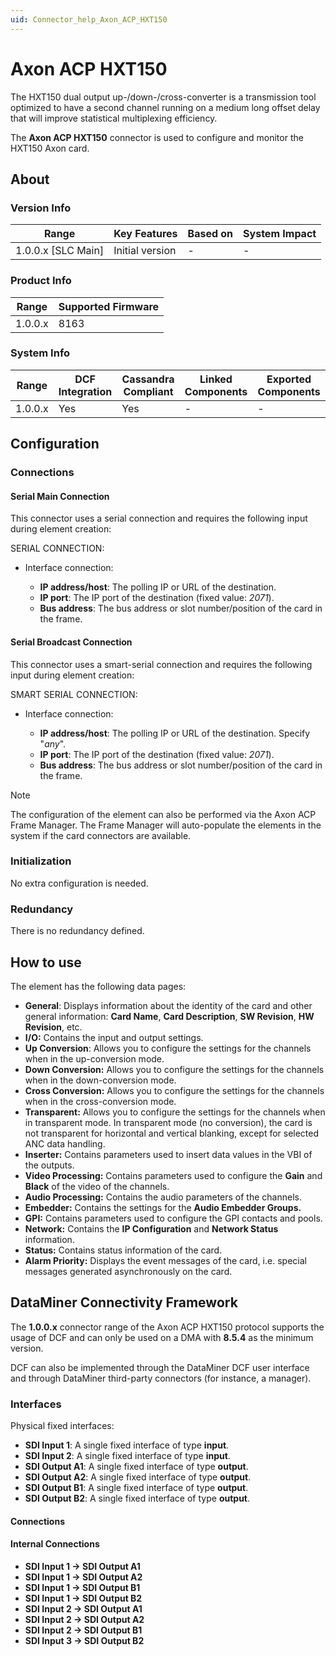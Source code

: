 ```yaml
---
uid: Connector_help_Axon_ACP_HXT150
---
```


# Axon ACP HXT150

The HXT150 dual output up-/down-/cross-converter is a transmission tool optimized to have a second channel running on a medium long offset delay that will improve statistical multiplexing efficiency.

The **Axon ACP HXT150** connector is used to configure and monitor the HXT150 Axon card.

## About

### Version Info

| Range                | Key Features     | Based on     | System Impact     |
|----------------------|------------------|--------------|-------------------|
| 1.0.0.x [SLC Main]   | Initial version  | -            | -                 |

### Product Info

| Range     | Supported Firmware     |
|-----------|------------------------|
| 1.0.0.x   | 8163                   |

### System Info

| Range     | DCF Integration     | Cassandra Compliant     | Linked Components     | Exported Components     |
|-----------|---------------------|-------------------------|-----------------------|-------------------------|
| 1.0.0.x   | Yes                 | Yes                     | -                     | -                       |

## Configuration

### Connections

#### Serial Main Connection

This connector uses a serial connection and requires the following input during element creation:

SERIAL CONNECTION:

- Interface connection:

  - **IP address/host**: The polling IP or URL of the destination.
  - **IP port**: The IP port of the destination (fixed value: *2071*).
  - **Bus address**: The bus address or slot number/position of the card in the frame.

#### Serial Broadcast Connection

This connector uses a smart-serial connection and requires the following input during element creation:

SMART SERIAL CONNECTION:

- Interface connection:

  - **IP address/host**: The polling IP or URL of the destination. Specify "*any*".
  - **IP port**: The IP port of the destination (fixed value: *2071*).
  - **Bus address**: The bus address or slot number/position of the card in the frame.

> [!NOTE]
> The configuration of the element can also be performed via the Axon ACP Frame Manager. The Frame Manager will auto-populate the elements in the system if the card connectors are available.

### Initialization

No extra configuration is needed.

### Redundancy

There is no redundancy defined.

## How to use

The element has the following data pages:

- **General**: Displays information about the identity of the card and other general information: **Card Name**, **Card Description**, **SW Revision**, **HW Revision**, etc.
- **I/O:** Contains the input and output settings.
- **Up Conversion**: Allows you to configure the settings for the channels when in the up-conversion mode.
- **Down Conversion:** Allows you to configure the settings for the channels when in the down-conversion mode.
- **Cross Conversion:** Allows you to configure the settings for the channels when in the cross-conversion mode.
- **Transparent:** Allows you to configure the settings for the channels when in transparent mode. In transparent mode (no conversion), the card is not transparent for horizontal and vertical blanking, except for selected ANC data handling.
- **Inserter:** Contains parameters used to insert data values in the VBI of the outputs.
- **Video Processing:** Contains parameters used to configure the **Gain** and **Black** of the video of the channels.
- **Audio Processing:** Contains the audio parameters of the channels.
- **Embedder:** Contains the settings for the **Audio Embedder Groups.**
- **GPI:** Contains parameters used to configure the GPI contacts and pools.
- **Network:** Contains the **IP Configuration** and **Network Status** information.
- **Status:** Contains status information of the card.
- **Alarm Priority:** Displays the event messages of the card, i.e. special messages generated asynchronously on the card.

## DataMiner Connectivity Framework

The **1.0.0.x** connector range of the Axon ACP HXT150 protocol supports the usage of DCF and can only be used on a DMA with **8.5.4** as the minimum version.

DCF can also be implemented through the DataMiner DCF user interface and through DataMiner third-party connectors (for instance, a manager).

### Interfaces

Physical fixed interfaces:

- **SDI Input 1**: A single fixed interface of type **input**.
- **SDI Input 2**: A single fixed interface of type **input**.
- **SDI Output A1**: A single fixed interface of type **output**.
- **SDI Output A2**: A single fixed interface of type **output**.
- **SDI Output B1**: A single fixed interface of type **output**.
- **SDI Output B2**: A single fixed interface of type **output**.

#### Connections

#### Internal Connections

- **SDI Input 1 -\> SDI Output A1**
- **SDI Input 1 -\> SDI Output A2**
- **SDI Input 1 -\> SDI Output B1**
- **SDI Input 1 -\> SDI Output B2**
- **SDI Input 2 -\> SDI Output A1**
- **SDI Input 2 -\> SDI Output A2**
- **SDI Input 2 -\> SDI Output B1**
- **SDI Input 3 -\> SDI Output B2**
